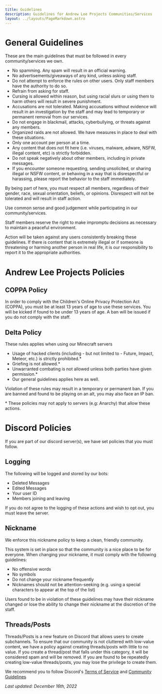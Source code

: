 ```yaml
---
title: Guidelines
description: Guidelines for Andrew Lee Projects Communities/Services
layout: ../layouts/PageMarkdown.astro
---
```

# General Guidelines

These are the main guidelines that must be followed in every community/services we own.

- No spamming. Any spam will result in an official warning.
- No advertisements/giveaways of any kind, unless asking staff.
- Do not attempt to enforce the rules on other users. Only staff members have the authority to do so.
- Refrain from asking for staff.
- Cursing is allowed within reason, but using racial slurs or using them to harm others will result in severe punishment.
- Accusations are not tolerated. Making accusations without evidence will result in an investigation by the staff and may lead to temporary or permanent removal from our services.
- Do not engage in blackmail, attacks, cyberbullying, or threats against any members.
- Organized raids are not allowed. We have measures in place to deal with these situations.
- Only one account per person at a time.
- Any content that does not fit here (i.e. viruses, malware, adware, NSFW, illegal content, etc) is strictly forbidden.
- Do not speak negatively about other members, including in private messages.
- If you encounter someone requesting, sending unsolicited, or sharing illegal or NSFW content, or behaving in a way that is disrespectful or harassing, please report the behavior to the staff immediately.

By being part of here, you must respect all members, regardless of their gender, race, sexual orientation, beliefs, or opinions. Disrespect will not be tolerated and will result in staff action.

Use common sense and good judgement while participating in our community/services.

Staff members reserve the right to make impromptu decisions as necessary to maintain a peaceful environment.

Action will be taken against any users consistently breaking these guidelines. If there is content that is extremely illegal or if someone is threatening or harming another person in real life, it is our responsibility to report it to the appropriate authorities.

# Andrew Lee Projects Policies

## COPPA Policy

In order to comply with the Children's Online Privacy Protection Act (COPPA), you must be at least 13 years of age to use these services. You will be kicked if found to be under 13 years of age. A ban will be issued if you do not comply with the staff.

## Delta Policy

These rules applies when using our Minecraft servers

- Usage of hacked clients (including - but not limited to - Future, Impact, Meteor, etc.) is strictly prohibited.*
- Griefing is not allowed.*
- Unwarranted combating is not allowed unless both parties have given permission.*
- Our general guidelines applies here as well.

Violation of these rules may result in a temporary or permanent ban. If you are banned and found to be playing on an alt, you may also face an IP ban.

\* These policies may not apply to servers (e.g: Anarchy) that allow these actions.

# Discord Policies

If you are part of our discord server(s), we have set policies that you must follow.

## Logging

The following will be logged and stored by our bots:

- Deleted Messages
- Edited Messages
- Your user ID
- Members joining and leaving

If you do not agree to the logging of these actions and wish to opt out, you must leave the server.

## Nickname

We enforce this nickname policy to keep a clean, friendly community.

This system is set in place so that the community is a nice place to be for everyone. When changing your nickname, it must comply with the following guidelines:

- No offensive words
- No symbols
- Do not change your nickname frequently
- Nicknames should not be attention-seeking (e.g. using a special characters to appear at the top of the list)

Users found to be in violation of these guidelines may have their nickname changed or lose the ability to change their nickname at the discretion of the staff.

## Threads/Posts

Threads/Posts is a new feature on Discord that allows users to create subchannels. To ensure that our community is not cluttered with low-value content, we have a policy against creating threads/posts with little to no value. If you create a thread/post that falls under this category, it will be considered spam and will be removed. If you are found to be repeatedly creating low-value threads/posts, you may lose the privilege to create them.

We recommend you to follow Discord's [Terms of Service](https://discord.com/terms) and [Community Guidelines](https://discord.com/guidelines)

*Last updated: December 16th, 2022*
